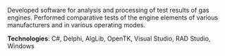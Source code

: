 Developed software for analysis and processing of test results of gas engines. Performed comparative tests of the engine elements of various manufacturers and in various operating modes.

**Technologies**: C#, Delphi, AlgLib, OpenTK, Visual Studio, RAD Studio, Windows
